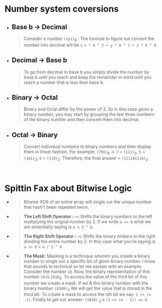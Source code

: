 # Number system coversions 

* ## Base b &rarr; Decimal 
   >Consider a number `(xyz)`<sub>8</sub>  : The formula to figure out convert the number into decimal will be = `x * b ^ 2 + y * b ^ 1 + z * b ^ 0`. 
   
* ## Decimal &rarr; Base b
  > To go from decimal to base b you simply divide the number by base b until you reach and keep the remainder in mind until you reach a number that is less than base b. 

* ## Binary &rarr; Octal
  >Binary and Octal differ by the power of 3. So in this case given a binary number, you may start by grouping the last three numbers of the binary number and then convert them into decimal. 

* ## Octal &rarr; Binary
  >Convert individual numbers to binary numbers and then display them in linear fashion. For example: `(756)`<sub>8</sub> &rarr; `7` = `(111)`<sub>2</sub>, `5` = `(101)`<sub>2</sub>, `6` = `(110)`<sub>2</sub>. Therefore, the final answer = `(111101110)`<sub>2</sub>. 

<br>

# Spittin Fax about Bitwise Logic

* >Bitwise XOR of an entire array will single out the unique number that hasn't been repeated twice. 

* >**The Left Shift Operator :** `<<` Shifts the binary numbers to the left multiplying the orignal number by 2. If we write `a << b` what we are essentially saying is `a x 2 ^ b`. 

* >**The Right Shift Operator  :** `>>` Shifts the binary nmbers to the right dividing the entire number by 2. In this case what you're saying is `a >> b` = `a / 2 ^ b`

* >**The Mask:** Masking is a technique wherein you create a binary number to single out a specific bit of given binary number. I know that sounds to technical so let me explain with an example. Consider the number `10`. Now, the binary representation of this number `10` is `1010`<sub>2</sub>. To access the value of the third bit of this number we create a mask. If we & this binary number with the binary number `(0100)`<sub>2</sub> We will get the value that is stored in the third bit. To create a mask to access the nth bit we say: `1 << (n -1)`. Finally to get our answer: `(1010)` <sub>2</sub> `&` `(1 >> (n - 1)) == 0`

